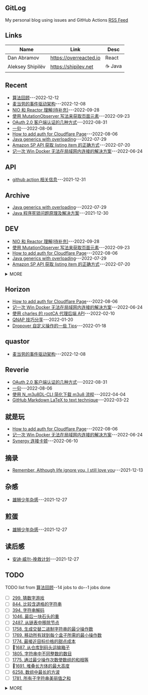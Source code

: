 ## GitLog 
My personal blog using issues and GitHub Actions [RSS Feed](https://bxb100.github.io/blog/feed.xml)
## Links
| Name | Link | Desc |
| ---- | ---- | ---- |
| Dan Abramov | https://overreacted.io | React |
| Aleksey Shipilëv | https://shipilev.net | ☕ Java |

## Recent
- [算法回顾](https://github.com/bxb100/blog/issues/28)---2022-12-12
- [麦当劳的事件驱动架构](https://github.com/bxb100/blog/issues/27)---2022-12-08
- [NIO 和 Reactor 理解(待补充)](https://github.com/bxb100/blog/issues/26)---2022-09-28
- [使用 MutationObserver 写法来获取页面元素](https://github.com/bxb100/blog/issues/24)---2022-09-23
- [OAuth 2.0 客户端认证的几种方式](https://github.com/bxb100/blog/issues/23)---2022-08-31
- [一句](https://github.com/bxb100/blog/issues/22)---2022-08-06
- [How to add auth for Cloudflare Page](https://github.com/bxb100/blog/issues/21)---2022-08-06
- [Java generics with overloading](https://github.com/bxb100/blog/issues/20)---2022-07-29
- [Amazon SP API 获取 listing item 的正确方式](https://github.com/bxb100/blog/issues/19)---2022-07-20
- [记一次 Win Docker 无法在局域网内连接的解决方案](https://github.com/bxb100/blog/issues/18)---2022-06-24

## API
- [github action 相关信息](https://github.com/bxb100/blog/issues/7)---2021-12-31


## Archive
- [Java generics with overloading](https://github.com/bxb100/blog/issues/20)---2022-07-29
- [Java 程序死锁问题原理及解决方案](https://github.com/bxb100/blog/issues/6)---2021-12-30


## DEV
- [NIO 和 Reactor 理解(待补充)](https://github.com/bxb100/blog/issues/26)---2022-09-28
- [使用 MutationObserver 写法来获取页面元素](https://github.com/bxb100/blog/issues/24)---2022-09-23
- [How to add auth for Cloudflare Page](https://github.com/bxb100/blog/issues/21)---2022-08-06
- [Java generics with overloading](https://github.com/bxb100/blog/issues/20)---2022-07-29
- [Amazon SP API 获取 listing item 的正确方式](https://github.com/bxb100/blog/issues/19)---2022-07-20
<details><summary>MORE</summary>

- [Amazon SP program signature problem](https://github.com/bxb100/blog/issues/17)---2022-06-14
- [How to use FluentBit multiline](https://github.com/bxb100/blog/issues/15)---2022-04-17
- [实现 TDD 的一些捷径](https://github.com/bxb100/blog/issues/14)---2022-04-06
</details>


## Horizon
- [How to add auth for Cloudflare Page](https://github.com/bxb100/blog/issues/21)---2022-08-06
- [记一次 Win Docker 无法在局域网内连接的解决方案](https://github.com/bxb100/blog/issues/18)---2022-06-24
- [使用 charles 的 rootCA  代理后端 API](https://github.com/bxb100/blog/issues/10)---2022-02-10
- [QNAP 技巧分享](https://github.com/bxb100/blog/issues/9)---2022-01-20
- [Dropover 自定义操作的一些 Tips](https://github.com/bxb100/blog/issues/8)---2022-01-18


## quastor
- [麦当劳的事件驱动架构](https://github.com/bxb100/blog/issues/27)---2022-12-08


## Reverie
- [OAuth 2.0 客户端认证的几种方式](https://github.com/bxb100/blog/issues/23)---2022-08-31
- [一句](https://github.com/bxb100/blog/issues/22)---2022-08-06
- [使用 N_m3u8DL-CLI 简化下载 m3u8 流程](https://github.com/bxb100/blog/issues/13)---2022-04-04
- [GitHub Markdown LaTeX to text technique](https://github.com/bxb100/blog/issues/12)---2022-03-22


## 就是玩
- [How to add auth for Cloudflare Page](https://github.com/bxb100/blog/issues/21)---2022-08-06
- [记一次 Win Docker 无法在局域网内连接的解决方案](https://github.com/bxb100/blog/issues/18)---2022-06-24
- [Synergy 连接卡顿](https://github.com/bxb100/blog/issues/16)---2022-06-10


## 摘录
- [Remember, Although life ignore you, I still love you](https://github.com/bxb100/blog/issues/3)---2021-12-13


## 杂感
- [雄狮少年杂感](https://github.com/bxb100/blog/issues/5)---2021-12-27


## 煎蛋
- [雄狮少年杂感](https://github.com/bxb100/blog/issues/5)---2021-12-27


## 读后感
- [安迪·威尔-挽救计划](https://github.com/bxb100/blog/issues/4)---2021-12-27

## TODO
TODO list from [算法回顾](https://github.com/bxb100/blog/issues/28)--14 jobs to do--1 jobs done
- [ ] [299. 猜数字游戏](https://leetcode.cn/problems/bulls-and-cows/description/)
- [ ] [844. 比较含退格的字符串](https://leetcode.cn/problems/backspace-string-compare/)
- [ ] [394. 字符串解码](https://leetcode.cn/problems/decode-string/description/)
- [ ] [1046. 最后一块石头的重](https://leetcode.cn/problems/last-stone-weight/description)
- [ ] [2487. 从链表中移除节点](https://leetcode.cn/problems/remove-nodes-from-linked-list/)
- [ ] [1758. 生成交替二进制字符串的最少操作数](https://leetcode.cn/problems/minimum-changes-to-make-alternating-binary-string/description/)
- [ ] [1769. 移动所有球到每个盒子所需的最小操作数](https://leetcode.cn/problems/minimum-number-of-operations-to-move-all-balls-to-each-box/description/)
- [ ] [1774. 最接近目标价格的甜点成本](https://leetcode.cn/problems/closest-dessert-cost/description/)
- [ ] 🧩[1687. 从仓库到码头运输箱子](https://leetcode.cn/problems/delivering-boxes-from-storage-to-ports/description/)
- [ ] [1805. 字符串中不同整数的数目](https://leetcode.cn/problems/number-of-different-integers-in-a-string/description/)
- [ ] [1775. 通过最少操作次数使数组的和相等](https://leetcode.cn/problems/equal-sum-arrays-with-minimum-number-of-operations/description/)
- [ ]  🧩[1691. 堆叠长方体的最大高度](https://leetcode.cn/problems/maximum-height-by-stacking-cuboids/description/?orderBy=most_votes)
- [ ] [6258. 数组中最长的方波](https://leetcode.cn/problems/longest-square-streak-in-an-array/description/)
- [ ] [1781. 所有子字符串美丽值之和](https://leetcode.cn/problems/sum-of-beauty-of-all-substrings/description/?orderBy=most_votes)
<details><summary>MORE</summary>

- [x] [1796. 字符串中第二大的数字](https://leetcode.cn/problems/second-largest-digit-in-a-string/description/)
</details>


